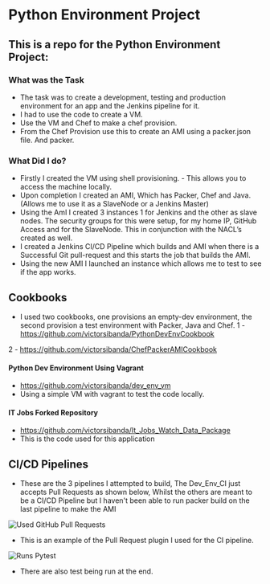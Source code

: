 # Python Environment Project


## This is a repo for the Python Environment Project:

### What was the Task

- The task was to create a development, testing and production environment for an app and the Jenkins pipeline for it.
- I had to use the code to create a VM.
- Use the VM and Chef to make a chef provision.
- From the Chef Provision use this to create an AMI using a packer.json file. And packer.

### What Did I do?

- Firstly I created the VM using shell provisioning. - This allows you to access the machine locally.
- Upon completion I created an AMI, Which has Packer, Chef and Java. (Allows me to use it as a SlaveNode or a Jenkins Master)
- Using the AmI I created 3 instances 1 for Jenkins and the other as slave nodes. The security groups for this were setup,  for my home IP, GitHub Access and for the SlaveNode. This in conjunction with the NACL’s created as well.
- I created a Jenkins CI/CD Pipeline which builds and AMI when there is a Successful Git pull-request and this starts the job that builds the AMI.
- Using the new AMI I launched an instance which allows me to test to see if the app works.

## Cookbooks

- I used two cookbooks, one provisions an empty-dev environment, the second provision a test environment with Packer, Java and Chef.
1 - https://github.com/victorsibanda/PythonDevEnvCookbook


2 - https://github.com/victorsibanda/ChefPackerAMICookbook



#### Python Dev Environment Using Vagrant
- https://github.com/victorsibanda/dev_env_vm
- Using a simple VM with vagrant to test the code locally.

#### IT Jobs Forked Repository
- https://github.com/victorsibanda/It_Jobs_Watch_Data_Package
- This is the code used for this application



## CI/CD Pipelines



- These are the 3 pipelines I attempted to build, The Dev_Env_CI just accepts Pull Requests as shown below, Whilst the others are meant to be a CI/CD Pipeline but I haven't been able to run packer build on the last pipeline to make the AMI

![Used GitHub Pull Requests](https://user-images.githubusercontent.com/60632288/79211848-a7697580-7e3e-11ea-8be7-9debaded989b.png)

- This is an example of the Pull Request plugin I used for the CI pipeline.

![Runs Pytest](https://user-images.githubusercontent.com/60632288/79211854-a9cbcf80-7e3e-11ea-980f-da3ef4743bd9.png)

- There are also test being run at the end.
